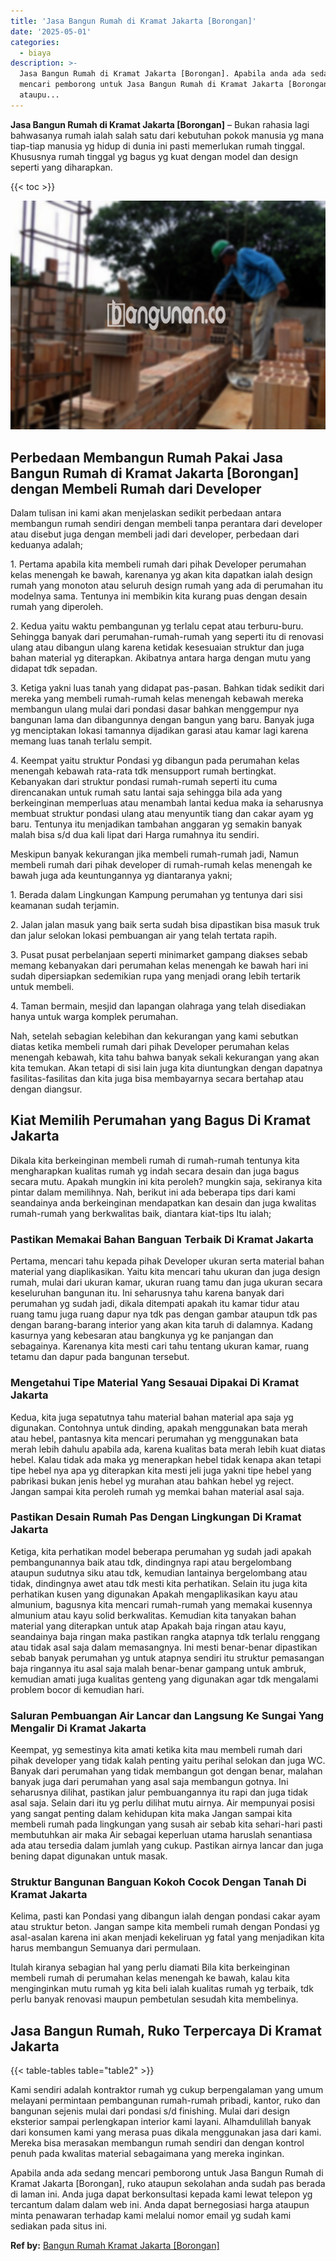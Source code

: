 ```yaml
---
title: 'Jasa Bangun Rumah di Kramat Jakarta [Borongan]'
date: '2025-05-01'
categories:
  - biaya
description: >-
  Jasa Bangun Rumah di Kramat Jakarta [Borongan]. Apabila anda ada sedang
  mencari pemborong untuk Jasa Bangun Rumah di Kramat Jakarta [Borongan], ruko
  ataupu...
---
```


**Jasa Bangun Rumah di Kramat Jakarta \[Borongan\]** – Bukan rahasia lagi bahwasanya rumah ialah salah satu dari kebutuhan pokok manusia yg mana tiap-tiap manusia yg hidup di dunia ini pasti memerlukan rumah tinggal. Khususnya rumah tinggal yg bagus yg kuat dengan model dan design seperti yang diharapkan.

{{< toc >}}

![Jasa Bangun Rumah di Kramat Jakarta [Borongan]](/images/borong-bangunan-12.png)

## Perbedaan Membangun Rumah Pakai Jasa Bangun Rumah di Kramat Jakarta \[Borongan\] dengan Membeli Rumah dari Developer

Dalam tulisan ini kami akan menjelaskan sedikit perbedaan antara membangun rumah sendiri dengan membeli tanpa perantara dari developer atau disebut juga dengan membeli jadi dari developer, perbedaan dari keduanya adalah;

1\. Pertama apabila kita membeli rumah dari pihak Developer perumahan kelas menengah ke bawah, karenanya yg akan kita dapatkan ialah design rumah yang monoton atau seluruh design rumah yang ada di perumahan itu modelnya sama. Tentunya ini membikin kita kurang puas dengan desain rumah yang diperoleh.

2\. Kedua yaitu waktu pembangunan yg terlalu cepat atau terburu-buru. Sehingga banyak dari perumahan-rumah-rumah yang seperti itu di renovasi ulang atau dibangun ulang karena ketidak kesesuaian struktur dan juga bahan material yg diterapkan. Akibatnya antara harga dengan mutu yang didapat tdk sepadan.

3\. Ketiga yakni luas tanah yang didapat pas-pasan. Bahkan tidak sedikit dari mereka yang membeli rumah-rumah kelas menengah kebawah mereka membangun ulang mulai dari pondasi dasar bahkan menggempur nya bangunan lama dan dibangunnya dengan bangun yang baru. Banyak juga yg menciptakan lokasi tamannya dijadikan garasi atau kamar lagi karena memang luas tanah terlalu sempit.

4\. Keempat yaitu struktur Pondasi yg dibangun pada perumahan kelas menengah kebawah rata-rata tdk mensupport rumah bertingkat. Kebanyakan dari struktur pondasi rumah-rumah seperti itu cuma direncanakan untuk rumah satu lantai saja sehingga bila ada yang berkeinginan memperluas atau menambah lantai kedua maka ia seharusnya membuat struktur pondasi ulang atau menyuntik tiang dan cakar ayam yg baru. Tentunya itu menjadikan tambahan anggaran yg semakin banyak malah bisa s/d dua kali lipat dari Harga rumahnya itu sendiri.

Meskipun banyak kekurangan jika membeli rumah-rumah jadi, Namun membeli rumah dari pihak developer di rumah-rumah kelas menengah ke bawah juga ada keuntungannya yg diantaranya yakni;

1\. Berada dalam Lingkungan Kampung perumahan yg tentunya dari sisi keamanan sudah terjamin.

2\. Jalan jalan masuk yang baik serta sudah bisa dipastikan bisa masuk truk dan jalur selokan lokasi pembuangan air yang telah tertata rapih.

3\. Pusat pusat perbelanjaan seperti minimarket gampang diakses sebab memang kebanyakan dari perumahan kelas menengah ke bawah hari ini sudah dipersiapkan sedemikian rupa yang menjadi orang lebih tertarik untuk membeli.

4\. Taman bermain, mesjid dan lapangan olahraga yang telah disediakan hanya untuk warga komplek perumahan.

Nah, setelah sebagian kelebihan dan kekurangan yang kami sebutkan diatas ketika membeli rumah dari pihak Developer perumahan kelas menengah kebawah, kita tahu bahwa banyak sekali kekurangan yang akan kita temukan. Akan tetapi di sisi lain juga kita diuntungkan dengan dapatnya fasilitas-fasilitas dan kita juga bisa membayarnya secara bertahap atau dengan diangsur.

## Kiat Memilih Perumahan yang Bagus Di Kramat Jakarta

Dikala kita berkeinginan membeli rumah di rumah-rumah tentunya kita mengharapkan kualitas rumah yg indah secara desain dan juga bagus secara mutu. Apakah mungkin ini kita peroleh? mungkin saja, sekiranya kita pintar dalam memilihnya. Nah, berikut ini ada beberapa tips dari kami seandainya anda berkeinginan mendapatkan kan desain dan juga kwalitas rumah-rumah yang berkwalitas baik, diantara kiat-tips Itu ialah;

### Pastikan Memakai Bahan Banguan Terbaik Di Kramat Jakarta

Pertama, mencari tahu kepada pihak Developer ukuran serta material bahan material yang diaplikasikan. Yaitu kita mencari tahu ukuran dan juga design rumah, mulai dari ukuran kamar, ukuran ruang tamu dan juga ukuran secara keseluruhan bangunan itu. Ini seharusnya tahu karena banyak dari perumahan yg sudah jadi, dikala ditempati apakah itu kamar tidur atau ruang tamu juga ruang dapur nya tdk pas dengan gambar ataupun tdk pas dengan barang-barang interior yang akan kita taruh di dalamnya. Kadang kasurnya yang kebesaran atau bangkunya yg ke panjangan dan sebagainya. Karenanya kita mesti cari tahu tentang ukuran kamar, ruang tetamu dan dapur pada bangunan tersebut.

### Mengetahui Tipe Material Yang Sesauai Dipakai Di Kramat Jakarta

Kedua, kita juga sepatutnya tahu material bahan material apa saja yg digunakan. Contohnya untuk dinding, apakah menggunakan bata merah atau hebel, pantasnya kita mencari perumahan yg menggunakan bata merah lebih dahulu apabila ada, karena kualitas bata merah lebih kuat diatas hebel. Kalau tidak ada maka yg menerapkan hebel tidak kenapa akan tetapi tipe hebel nya apa yg diterapkan kita mesti jeli juga yakni tipe hebel yang pabrikasi bukan jenis hebel yg murahan atau bahkan hebel yg reject. Jangan sampai kita peroleh rumah yg memkai bahan material asal saja.

### Pastikan Desain Rumah Pas Dengan Lingkungan Di Kramat Jakarta

Ketiga, kita perhatikan model beberapa perumahan yg sudah jadi apakah pembangunannya baik atau tdk, dindingnya rapi atau bergelombang ataupun sudutnya siku atau tdk, kemudian lantainya bergelombang atau tidak, dindingnya awet atau tdk mesti kita perhatikan. Selain itu juga kita perhatikan kusen yang digunakan Apakah mengaplikasikan kayu atau almunium, bagusnya kita mencari rumah-rumah yang memakai kusennya almunium atau kayu solid berkwalitas. Kemudian kita tanyakan bahan material yang diterapkan untuk atap Apakah baja ringan atau kayu, seandainya baja ringan maka pastikan rangka atapnya tdk terlalu renggang atau tidak asal saja dalam memasangnya. Ini mesti benar-benar dipastikan sebab banyak perumahan yg untuk atapnya sendiri itu struktur pemasangan baja ringannya itu asal saja malah benar-benar gampang untuk ambruk, kemudian amati juga kualitas genteng yang digunakan agar tdk mengalami problem bocor di kemudian hari.

### Saluran Pembuangan Air Lancar dan Langsung Ke Sungai Yang Mengalir Di Kramat Jakarta

Keempat, yg semestinya kita amati ketika kita mau membeli rumah dari pihak developer yang tidak kalah penting yaitu perihal selokan dan juga WC. Banyak dari perumahan yang tidak membangun got dengan benar, malahan banyak juga dari perumahan yang asal saja membangun gotnya. Ini seharusnya dilihat, pastikan jalur pembuangannya itu rapi dan juga tidak asal saja. Selain dari itu yg perlu dilihat mutu airnya. Air mempunyai posisi yang sangat penting dalam kehidupan kita maka Jangan sampai kita membeli rumah pada lingkungan yang susah air sebab kita sehari-hari pasti membutuhkan air maka Air sebagai keperluan utama haruslah senantiasa ada atau tersedia dalam jumlah yang cukup. Pastikan airnya lancar dan juga bening dapat digunakan untuk masak.

### Struktur Bangunan Banguan Kokoh Cocok Dengan Tanah Di Kramat Jakarta

Kelima, pasti kan Pondasi yang dibangun ialah dengan pondasi cakar ayam atau struktur beton. Jangan sampe kita membeli rumah dengan Pondasi yg asal-asalan karena ini akan menjadi kekeliruan yg fatal yang menjadikan kita harus membangun Semuanya dari permulaan.

Itulah kiranya sebagian hal yang perlu diamati Bila kita berkeinginan membeli rumah di perumahan kelas menengah ke bawah, kalau kita menginginkan mutu rumah yg kita beli ialah kualitas rumah yg terbaik, tdk perlu banyak renovasi maupun pembetulan sesudah kita membelinya.

## Jasa Bangun Rumah, Ruko Terpercaya Di Kramat Jakarta

{{< table-tables table="table2" >}}

Kami sendiri adalah kontraktor rumah yg cukup berpengalaman yang umum melayani permintaan pembangunan rumah-rumah pribadi, kantor, ruko dan bangunan sejenis mulai dari pondasi s/d finishing. Mulai dari design eksterior sampai perlengkapan interior kami layani. Alhamdulillah banyak dari konsumen kami yang merasa puas dikala menggunakan jasa dari kami. Mereka bisa merasakan membangun rumah sendiri dan dengan kontrol penuh pada kwalitas material sebagaimana yang mereka inginkan.

Apabila anda ada sedang mencari pemborong untuk Jasa Bangun Rumah di Kramat Jakarta \[Borongan\], ruko ataupun sekolahan anda sudah pas berada di laman ini. Anda juga dapat berkonsultasi kepada kami lewat telepon yg tercantum dalam dalam web ini. Anda dapat bernegosiasi harga ataupun minta penawaran terhadap kami melalui nomor email yg sudah kami sediakan pada situs ini.

**Ref by:** [Bangun Rumah Kramat Jakarta [Borongan]](https://id.wikipedia.org/wiki/Bangun)
